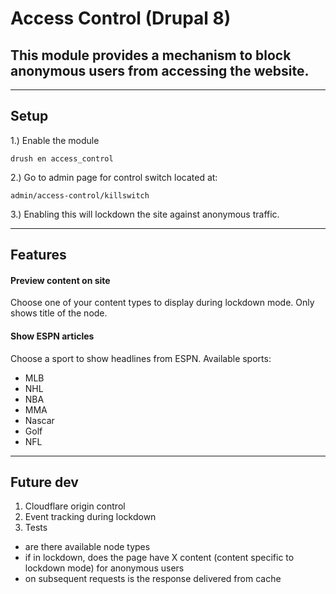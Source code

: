 # Access Control (Drupal 8)
## This module provides a mechanism to block anonymous users from accessing the website.
---
## Setup
1.) Enable the module
```
drush en access_control
```
2.) Go to admin page for control switch located at:
```
admin/access-control/killswitch
```
3.) Enabling this will lockdown the site against anonymous traffic.

---

## Features

#### Preview content on site
Choose one of your content types to display during lockdown mode. Only shows title of the node.

#### Show ESPN articles
Choose a sport to show headlines from ESPN. Available sports:
- MLB
- NHL
- NBA
- MMA
- Nascar
- Golf
- NFL

---

## Future dev
1. Cloudflare origin control
2. Event tracking during lockdown
3. Tests
 - are there available node types
 - if in lockdown, does the page have X content (content specific to lockdown mode) for anonymous users
 - on subsequent requests is the response delivered from cache



